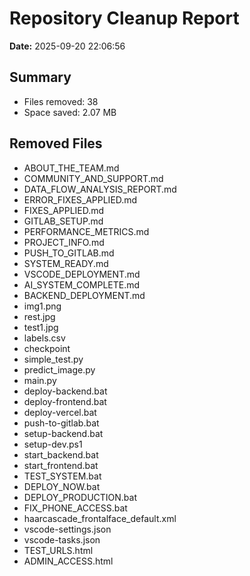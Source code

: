 # Repository Cleanup Report

**Date:** 2025-09-20 22:06:56

## Summary

- Files removed: 38
- Space saved: 2.07 MB

## Removed Files

- ABOUT_THE_TEAM.md
- COMMUNITY_AND_SUPPORT.md
- DATA_FLOW_ANALYSIS_REPORT.md
- ERROR_FIXES_APPLIED.md
- FIXES_APPLIED.md
- GITLAB_SETUP.md
- PERFORMANCE_METRICS.md
- PROJECT_INFO.md
- PUSH_TO_GITLAB.md
- SYSTEM_READY.md
- VSCODE_DEPLOYMENT.md
- AI_SYSTEM_COMPLETE.md
- BACKEND_DEPLOYMENT.md
- img1.png
- rest.jpg
- test1.jpg
- labels.csv
- checkpoint
- simple_test.py
- predict_image.py
- main.py
- deploy-backend.bat
- deploy-frontend.bat
- deploy-vercel.bat
- push-to-gitlab.bat
- setup-backend.bat
- setup-dev.ps1
- start_backend.bat
- start_frontend.bat
- TEST_SYSTEM.bat
- DEPLOY_NOW.bat
- DEPLOY_PRODUCTION.bat
- FIX_PHONE_ACCESS.bat
- haarcascade_frontalface_default.xml
- vscode-settings.json
- vscode-tasks.json
- TEST_URLS.html
- ADMIN_ACCESS.html

